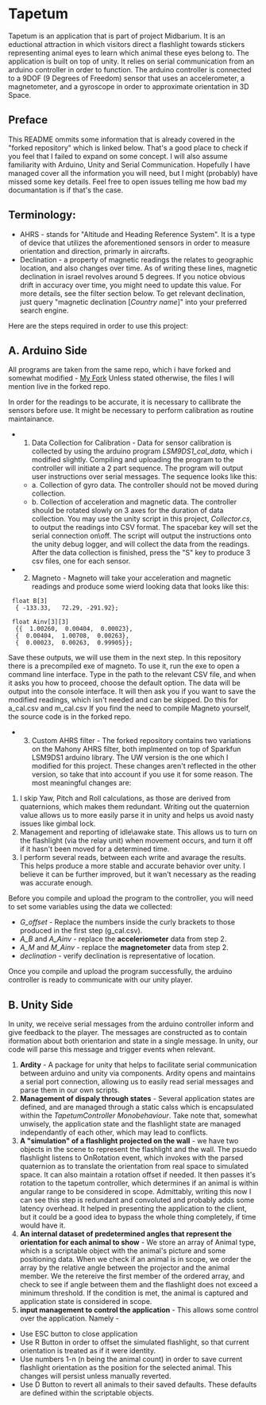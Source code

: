 # Tapetum

Tapetum is an application that is part of project Midbarium. It is an eductional attraction in which visitors direct a flashlight towards stickers representing animal eyes to learn which animal these eyes belong to.
The application is built on top of unity. It relies on serial communication from an arduino controller in order to function.
The arduino controller is connected to a 9DOF (9 Degrees of Freedom) sensor that uses an accelerometer, a magnetometer, and a gyroscope in order to approximate orientation in 3D Space.

## Preface
This README ommits some information that is already covered in the "forked repository" which is linked below. That's a good place to check if you feel that I failed to expand on some concept.
I will also assume familiarity with Arduino, Unity and Serial Communication.
Hopefully I have managed cover all the information you will need, but I might (probably) have missed some key details. Feel free to open issues telling me how bad my documantation is if that's the case.

## Terminology:
- AHRS - stands for "Altitude and Heading Reference System". It is a type of device that utilizes the aforementioned sensors in order to measure orientation and direction, primarly in aircrafts.
- Declination - a property of magnetic readings the relates to geographic location, and also changes over time. As of writing these lines, magnetic declination in israel revolves around 5 degrees. If you notice obvious drift in accuracy over time, you might need to update this value. For more details, see the filter section below. To get relevant declination, just query "magnetic declination [*Country name*]" into your preferred search engine.

Here are the steps required in order to use this project:

## A. Arduino Side
All programs are taken from the same repo, which i have forked and somewhat modified - [My Fork](https://github.com/FailedSuccessfully/LSM9DS1-AHRS)
Unless stated otherwise, the files I will mention live in the forked repo.

In order for the readings to be accurate, it is necessary to callibrate the sensors before use. It might be necessary to perform calibration as routine maintainance.

- 1. Data Collection for Calibration - 
Data for sensor calibration is collected by using the arduino program *LSM9DS1_cal_data*, which i modified slightly. Compiling and uploading the program to the controller will initiate a 2 part sequence. The program will output user instructions over serial messages. The sequence looks like this:
  - a. Collection of gyro data. The controller should not be moved during collection.
  - b. Collection of acceleration and magnetic data. The controller should be rotated slowly on 3 axes for the duration of data collection. 
You may use the unity script in this project, *Collector.cs*, to output the readings into CSV format. The spacebar key will set the serial connection on\off. The script will output the instructions onto the unity debug logger, and will collect the data from the readings. After the data collection is finished, press the "S" key to produce 3 csv files, one for each sensor.
- 2. Magneto - 
Magneto will take your acceleration and magnetic readings and produce some wierd looking data that looks like this: 
```
 float B[3]
  { -133.33,   72.29, -291.92};

 float Ainv[3][3]
  {{  1.00260,  0.00404,  0.00023},
  {  0.00404,  1.00708,  0.00263},
  {  0.00023,  0.00263,  0.99905}};
```
Save these outputs, we will use them in the next step.
In this repository there is a precompiled exe of magneto. To use it, run the exe to open a command line interface. Type in the path to the relevant CSV file, and when it asks you how to proceed, choose the default option. The data will be output into the console interface. It will then ask you if you want to save the modified readings, which isn't needed and can be skipped.
Do this for a_cal.csv and m_cal.csv
If you find the need to compile Magneto yourself, the source code is in the forked repo.
- 3. Custom AHRS filter -
The forked repository contains two variations on the Mahony AHRS filter, both implmented on top of Sparkfun LSM9DS1 arduino library.
The UW version is the one which I modified for this project. These changes aren't reflected in the other version, so take that into account if you use it for some reason.
The most meaningful changes are:
1. I skip Yaw, Pitch and Roll calculations, as those are derived from quaternions, which makes them redundant. Writing out the quaternion value allows us to more easily parse it in unity and helps us avoid nasty issues like gimbal lock.
2. Management and reporting of idle\awake state. This allows us to turn on the flashlight (via the relay unit) when movement occurs, and turn it off if it hasn't been moved for a determined time.
3. I perform several reads, between each write and avarage the results. This helps produce a more stable and accurate behavior over unity. I believe it can be further improved, but it wan't necessary as the reading was accurate enough.

Before you compile and upload the program to the controller, you will need to set some variables using the data we collected:
- *G_offset* - Replace the numbers inside the curly brackets to those produced in the first step (g_cal.csv).
- *A_B* and *A_Ainv* - replace the **acceleriometer** data from step 2.
- *A_M* and *M_Ainv* - replace the **magnetometer** data from step 2.
- *declination* - verify declination is representative of location.

Once you compile and upload the program successfully, the arduino controller is ready to communicate with our unity player.

## B. Unity Side

In unity, we receive serial messages from the arduino controller inform and give feedback to the player. The messages are constructed as to contain iformation about both orientarion and state in a single message. In unity, our code will parse this message and trigger events when relevant.

1. **Ardity** - A package for unity that helps to facilitate serial communication between arduino and unity via components.
Ardity opens and maintains a serial port connection, allowing us to easily read serial messages and parse them in our own scripts.
2. **Management of dispaly through states** - Several application states are defined, and are managed through a static calss which is encapsulated within the *TapetumController Monobehaviour*. Take note that, somewhat unwisely, the application state and the flashlight state are managed independantly of each other, which may lead to conflicts.
3. **A "simulation" of a flashlight projected on the wall** - we have two objects in the scene to represent the flashlight and the wall. The psuedo flashlight listens to OnRotation event, which invokes with the parsed quaternion as to translate the orientation from real space to simulated space. It can also maintain a rotation offset if needed. It then passes it's rotation to the tapetum controller, which determines if an animal is within angular range to be considered in scope. Admittably, writing this now I can see this step is redundant and convoluted and probably adds some latency overhead. It helped in presenting the application to the client, but it could be a good idea to bypass the whole thing completely, if time would have it.
4. **An internal dataset of predetermined angles that represent the orientation for each animal to show** - We store an array of Animal type, which is a scriptable object with the animal's picture and some positioning data. When we check if an animal is in scope, we order the array by the relative angle between the projector and the animal member. We the retereive the first member of the ordered array, and check to see if angle between them and the flashlight does not exceed a minimum threshold. If the condition is met, the animal is captured and application state is considered in scope.
5. **input management to control the application** - This allows some control over the application. Namely - 
- Use ESC button to close application
- Use R Button in order to offset the simulated flashlight, so that current orientation is treated as if it were identity.
- Use numbers 1-n (n being the animal count) in order to save current flashlight orientation as the position for the selected animal. This changes will persist unless manually reverted.
- Use D Button to revert all animals to their saved defaults. These defaults are defined within the scriptable objects.
